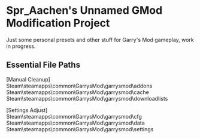 # Spr_Aachen's Unnamed GMod Modification Project
Just some personal presets and other stuff for Garry's Mod gameplay, work in progress.

## Essential File Paths
[Manual Cleanup]
<br>Steam\steamapps\common\GarrysMod\garrysmod\addons
<br>Steam\steamapps\common\GarrysMod\garrysmod\cache
<br>Steam\steamapps\common\GarrysMod\garrysmod\downloadlists

[Settings Adjust]
<br>Steam\steamapps\common\GarrysMod\garrysmod\cfg
<br>Steam\steamapps\common\GarrysMod\garrysmod\data
<br>Steam\steamapps\common\GarrysMod\garrysmod\settings